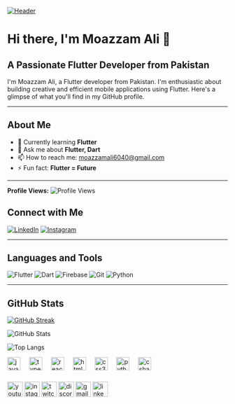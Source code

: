 [![Header](https://user-images.githubusercontent.com/74038190/240304586-d48893bd-0757-481c-8d7e-ba3e163feae7.png)](https://github.com/MoazzamAliSE)

# Hi there, I'm Moazzam Ali 👋
## A Passionate Flutter Developer from Pakistan

I'm Moazzam Ali, a Flutter developer from Pakistan. I'm enthusiastic about building creative and efficient mobile applications using Flutter. Here's a glimpse of what you'll find in my GitHub profile.

---

## About Me

- 🌱 Currently learning **Flutter**
- 💬 Ask me about **Flutter, Dart**
- 📫 How to reach me: [moazzamali6040@gmail.com](mailto:moazzamali6040@gmail.com)
- ⚡ Fun fact: **Flutter = Future**

---
**Profile Views:** ![Profile Views](https://komarev.com/ghpvc/?username=MoazzamAliSE&label=Profile%20Views&color=blue&style=flat-square)
## Connect with Me

[![LinkedIn](https://img.shields.io/badge/-Moazzam%20Ali-blue?style=for-the-badge&logo=Linkedin&logoColor=white&link=https://www.linkedin.com/in/moazzamalise/)](https://www.linkedin.com/in/moazzamalise/)
[![Instagram](https://img.shields.io/badge/-Moazzam%20Ali-red?style=for-the-badge&logo=Instagram&logoColor=white&link=https://www.instagram.com/moazzam_ali_24/)](https://www.instagram.com/moazzam_ali_24/)

---

## Languages and Tools

![Flutter](https://img.shields.io/badge/-Flutter-02569B?style=for-the-badge&logo=flutter&logoColor=white)
![Dart](https://img.shields.io/badge/-Dart-0175C2?style=for-the-badge&logo=dart&logoColor=white)
![Firebase](https://img.shields.io/badge/-Firebase-FFCA28?style=for-the-badge&logo=firebase&logoColor=black)
![Git](https://img.shields.io/badge/-Git-F05032?style=for-the-badge&logo=git&logoColor=white)
![Python](https://img.shields.io/badge/-Python-3776AB?style=for-the-badge&logo=python&logoColor=white)

---
<!--- ![snake gif](https://github.com/MoazzamAliSE/MoazzamAliSE/blob/output/github-contribution-grid-snake.svg)-->

## GitHub Stats
[![GitHub Streak](https://github-readme-streak-stats.herokuapp.com?user=MoazzamAliSE&theme=radical&exclude_days=Sun%2CSat&card_width=1000&sideLabels=EB0000&fire=EB5454)](https://git.io/streak-stats)

![GitHub Stats](https://github-readme-stats.vercel.app/api?username=MoazzamAliSE&show_icons=true&theme=radical)

![Top Langs](https://github-readme-stats.vercel.app/api/top-langs/?username=MoazzamAliSE&layout=compact&theme=radical)







<div align="left">
  <img src="https://cdn.jsdelivr.net/gh/devicons/devicon/icons/javascript/javascript-original.svg" height="30" alt="javascript logo"  />
  <img width="12" />
  <img src="https://cdn.jsdelivr.net/gh/devicons/devicon/icons/typescript/typescript-original.svg" height="30" alt="typescript logo"  />
  <img width="12" />
  <img src="https://cdn.jsdelivr.net/gh/devicons/devicon/icons/react/react-original.svg" height="30" alt="react logo"  />
  <img width="12" />
  <img src="https://cdn.jsdelivr.net/gh/devicons/devicon/icons/html5/html5-original.svg" height="30" alt="html5 logo"  />
  <img width="12" />
  <img src="https://cdn.jsdelivr.net/gh/devicons/devicon/icons/css3/css3-original.svg" height="30" alt="css3 logo"  />
  <img width="12" />
  <img src="https://cdn.jsdelivr.net/gh/devicons/devicon/icons/python/python-original.svg" height="30" alt="python logo"  />
  <img width="12" />
  <img src="https://cdn.jsdelivr.net/gh/devicons/devicon/icons/csharp/csharp-original.svg" height="30" alt="csharp logo"  />
</div>

###

<div align="left">
  <img src="https://img.shields.io/static/v1?message=Youtube&logo=youtube&label=&color=FF0000&logoColor=white&labelColor=&style=for-the-badge" height="35" alt="youtube logo"  />
  <img src="https://img.shields.io/static/v1?message=Instagram&logo=instagram&label=&color=E4405F&logoColor=white&labelColor=&style=for-the-badge" height="35" alt="instagram logo"  />
  <img src="https://img.shields.io/static/v1?message=Twitch&logo=twitch&label=&color=9146FF&logoColor=white&labelColor=&style=for-the-badge" height="35" alt="twitch logo"  />
  <img src="https://img.shields.io/static/v1?message=Discord&logo=discord&label=&color=7289DA&logoColor=white&labelColor=&style=for-the-badge" height="35" alt="discord logo"  />
  <img src="https://img.shields.io/static/v1?message=Gmail&logo=gmail&label=&color=D14836&logoColor=white&labelColor=&style=for-the-badge" height="35" alt="gmail logo"  />
  <img src="https://img.shields.io/static/v1?message=LinkedIn&logo=linkedin&label=&color=0077B5&logoColor=white&labelColor=&style=for-the-badge" height="35" alt="linkedin logo"  />
</div>

